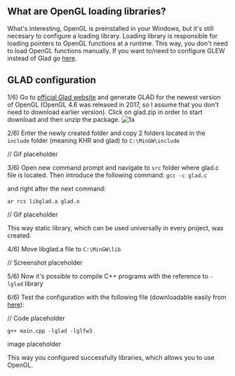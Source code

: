 
## What are OpenGL loading libraries? 

What's interesting, OpenGL is preinstalled in your Windows, but it's still necesary to configure a loading library. Loading library is responsible for loading pointers to OpenGL functions at a runtime. This way, you don't need to load OpenGL functions manually. If you want to/need to configure GLEW instead of Glad go [here]().

## GLAD configuration 

1/6) Go to [official Glad website](https://glad.dav1d.de/) and generate GLAD for the newest version of OpenGL (OpenGL 4.6 was released in 2017, so I assume that you don't need to download earlier version). Click on glad.zip in order to start download and then unzip the package. 
![1a](https://github.com/knitterJ/the-easiest-way-to-start-using-OpenGL-MinGW-glfw-or-freeglut-glad-or-glew-no-cmake/blob/main/Windows/3.GLAD-or-GLEW-alternatively/a.png)

2/6) Enter the newly created folder and copy 2 folders located in the `include` folder (meaning KHR and glad) to `C:\MinGW\include`

// Gif placeholder

3/6) Open new command prompt and navigate to `src` folder where glad.c file is located. Then introduce the following command: 
`gcc -c glad.c`

and right after the next command: 

`ar rcs libglad.a glad.o`

// Gif placeholder 

This way static library, which can be used universally in every project, was created. 

4/6) Move libglad.a file to `C:\MinGW\lib`

// Screenshot placeholder 

5/6) Now it's possible to compile C++ programs with the reference to `-lglad` library 

6/6) Test the configuration with the following file (downloadable easily from [here]()): 

// Code placeholder

 `g++ main.cpp -lglad -lglfw3`

image placeholder 

This way you configured successfully libraries, which allows you to use OpenGL. 
